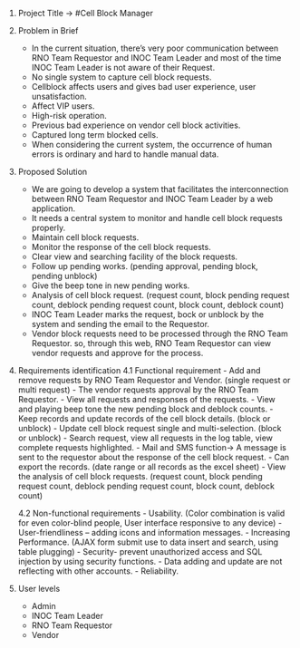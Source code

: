 1. Project Title -> #Cell Block Manager

2. Problem in Brief
	- In the current situation, there’s very poor communication between RNO Team Requestor and INOC Team Leader and most of the time INOC Team Leader is not aware of their Request.
	- No single system to capture cell block requests.
	- Cellblock affects users and gives bad user experience, user unsatisfaction.
	- Affect VIP users.
	- High-risk operation.
	- Previous bad experience on vendor cell block activities.
	- Captured long term blocked cells.
	- When considering the current system, the occurrence of human errors is ordinary and hard to handle manual data.

3. Proposed Solution
	- We are going to develop a system that facilitates the interconnection between RNO Team Requestor and INOC Team Leader by a web application.
	- It needs a central system to monitor and handle cell block requests properly.
	- Maintain cell block requests.
	- Monitor the response of the cell block requests.
	- Clear view and searching facility of the block requests.
	- Follow up pending works. (pending approval, pending block, pending unblock)
	- Give the beep tone in new pending works.
	- Analysis of cell block request. (request count, block pending request count, deblock pending request count, block count, deblock count)
	- INOC Team Leader marks the request, bock or unblock by the system and sending the email to the Requestor.
	- Vendor block requests need to be processed through the RNO Team Requestor. so, through this web, RNO Team Requestor can view vendor requests and approve for the process.

4. Requirements identification
	4.1   Functional requirement
		- Add and remove requests by RNO Team Requestor and Vendor. (single request or multi request)
		- The vendor requests approval by the RNO Team Requestor.
		- View all requests and responses of the requests.
		- View and playing beep tone the new pending block and deblock counts.
		- Keep records and update records of the cell block details. (block or unblock)
		- Update cell block request single and multi-selection. (block or unblock)
		- Search request, view all requests in the log table, view complete requests highlighted.
		- Mail and SMS function-> A message is sent to the requestor about the response of the cell block request.
		- Can export the records. (date range or all records as the excel sheet)
		- View the analysis of cell block requests. (request count, block pending request count, deblock pending request count, block count, deblock count)

	4.2 Non-functional requirements
		- Usability. (Color combination is valid for even color-blind people, User interface responsive to any device)
		- User-friendliness – adding icons and information messages.
		- Increasing Performance. (AJAX form submit use to data insert and search, using table plugging)
		- Security- prevent unauthorized access and SQL injection by using security functions.
		- Data adding and update are not reflecting with other accounts.
		- Reliability.

3.  User levels
	- Admin
	- INOC Team Leader
	- RNO Team Requestor
	- Vendor
